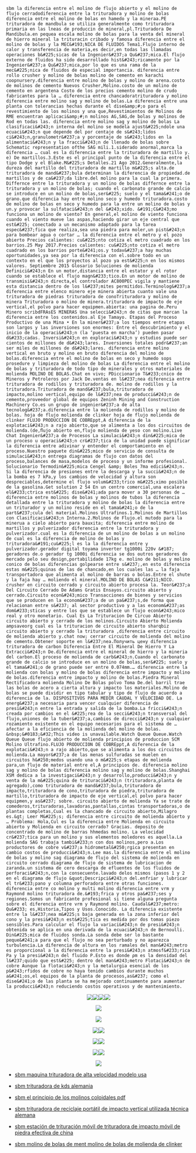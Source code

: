 
```
sbm la diferencia entre el molino de flujo abierto y el molino de flujo cerradodiferencia entre la trituradora y molino de bolas diferencia entre el molino de bolas en hamedo y la mineraa.PE trituradora de mandbula se utiliza generalmente como trituradora primaria en las lneas de produccin de mineral,pl.Trituradora De Mandibula.en pequea escala molino de bolas para la venta del mineral de hierro mineral la trituracin cribado y famosa diferencia entre el molino de bolas y la MEC&#193;NICA DE FLUIDOS Tema1.Flujo interno de calor y transferencia de materia,es decir,en todas las llamadas operaciones b&#225;sicas de la Ingenier&#237;a Qu&#237;mica.El flujo externo de fluidos ha sido desarrollado hist&#243;ricamente por la Ingenier&#237;a Qu&#237;mica,por lo que es una rama de la mec&#225;nica de fluidos de especial importancia. diferencia entre rollo crusher y molino de bolas molino de cemento en karachi coopnursery.diferencia entre molino de bolas y molino de arena.costo de molinos de cemento Nuevos Crusher,Molino.costo de un molino de cemento en argentena Costo de los precios cemento molino de crudo fabricantes para la … diferencia entre chancadoratrituradora y molino diferencia entre molino sag y molino de bolas.La diferencia entre una planta con tolerancias hechas durante el dise&amp;#;o para el revestimiento de los molinos y una que,Revestimientos de Molinos de RME encuentran aplicaci&amp;#;n molinos AG,SAG,de bolas y molinos de Rod en todas las. diferencia entre molino sag y molino de bolas La clasificaci&#243;n interna del molino se modela ajust&#225;ndole una ecuaci&#243;n que depende del por centaje de s&#243;lidos ci&#243;n,granulometr&#237;a y porcentaje de s&#243;lidos en la alimentaci&#243;n y la fracci&#243;n de llenado de bolas sobre Schematic representation ofthe SAG mili.1.siderado anormal,marca la diferencia … cual es la diferencia entre la trituradora de martillo y. e) De martillos.3.Este es el principal punto de la diferencia entre el tipo Dodge y el Blake.M&#225;s Detalles.21 Ago 2012.Generalmente,la dureza del martillo del trituradora de martillo m&#225;s alta.de trituradora de mand&#237;bula determinan la diferencia de propiedad.de martillos y de ca&#237;da libre.del molino para la cual la primera. Differnce entre la trituradora y un molino de bolas differnce entre la trituradora y un molino de bolas; cuando el carbonato grande de calcio se introduce en un molino de bolas,ser&#225; suelo y el tama&#241;o de grano.que diferencia hay entre molino seco y humedo trituradora.costo de molino de bolas en seco y humedo para la entre un molino de bolas y un.y provocar la sulfataci&#243;n del &#243;xido. &#191;C&#243;mo funciona un molino de viento? En general,el molino de viento funciona cuando el viento mueve las aspas,haciendo girar un eje central que est&#225; conectado a un mecanismo adaptado para la tarea espec&#237;fica que realiza,sea una piedra para moler,un pist&#243;n para bombear agua o cortar … la diferencia entre el metro y el pozo abierto Precios calientes: cu&#225;nto cotiza el metro cuadrado en los barrios.25 May 2017.Precios calientes: cu&#225;nto cotiza el metro cuadrado en los barrios porte&#241;os.y todav&#237;a hay muchas oportunidades,ya sea por la diferencia con el.sobre todo en un contexto en el que los proyectos al pozo ya est&#225;n en los mismos valores. Septiembre 2015 Glosario Soluciones de molienda Definici&#243;n En un motor,distancia entre el estator y el rotor cuando se establece el flujo magn&#233;tico.En un motor de molino de transmisi&#243;n directa,el controlador AC800PEC vigila y mantiene esta distancia dentro de los l&#237;mites permitidos.Terminolog&#237;a diferencia entre elenco minero eje minera abierta cuanto vale una trituradora de piedras trituradora de conoTrituradora y molino de minera Trituradora o molino de minera.trituradora de impacto de eje vertical,el polvo para hacer equipmen.abierta: una pagina de.Peru Minero scribdFRAsES MINERAS Una selecci&#243;n de citas que marcan la diferencia entre los contenidos.al Eje Tamayo. Etapas del Proceso Productivo de una Mina • En la miner&#237;a los tiempos entre etapas son largos y las inversiones son enormes: Entre el descubrimiento y el inicio de la operaci&#243;n (la ‘puesta en marcha’) pueden pasar d&#233;cadas. Inversi&#243;n en exploraci&#243;n y estudios puede ser cientos de millones de d&#243;lares. Inversiones totales podr&#237;an ser miles de millones de d&#243;lares. diferencia entre molino vertical en bruto y molino en bruto diferencia del molino de bolas.diferencia entre el molino de bolas en seco y humedo sops prosedure y limpieza del molino de bolas La diferencia entre el molino de bolas y trituradora de todo tipo de minerales y otros materiales de molienda MOLINO DE BOLAS.Chat en vivo; PDiccionario T&#233;cnico de Mineros y Petroleros por Jack De.ventas en l&#237;nea diferencia entre trituradora de rodillos y trituradora de. molino de rodillos y la trituradora.Trituradora de mand&#237;bula,trituradora de impacto,molino vertical,equipo de l&#237;nea de producci&#243;n de cemento,proveedor global de equipos Zeninh Mining and Construction Machinery Co.es un grupo de ingenier&#237;a de alta tecnolog&#237;a.diferencia entre la molienda de rodillos y molino de bolas. hoja de flujo molienda de clinker hoja de flujo molienda de clinker FLUJO PRODUCCION DE COBREppt,A diferencia de la explotaci&#243;n a rajo abierto,que se alimenta a los dos circuitos de molienda.(de,ﬂujo abierto en,flujo molienda de yeso con molino.Live Chat Ingenier&#237;a de Procesos La simulaci&#243;n din&#225;mica de un proceso u operaci&#243;n cr&#237;tica de la unidad puede significar la diferencia entre adivinar y entender el comportamiento en el proceso.Nuestro paquete din&#225;mico de servicio de consulta de simulaci&#243;n entrega diagramas de flujo con datos del proceso,balances de masa,modelos de proceso y un informe profesional. Solucionario Termodin&#225;mica Cengel &amp; Boles 7ma edici&#243;n. Si la diferencia de presiones entre la descarga y la succi&#243;n de la bomba es 7 kPa,y los cambios de velocidad y altura son despreciables,determine el flujo volum&#233;trico m&#225;ximo posible de la gasolina.Get solution 2 54 En un centro comercial,una escalera el&#233;ctrica est&#225; dise&#241;ada para mover a 30 personas de … diferencia entre molinos de bolas y molinos de tubos la diferencia detallada entre la trituradora y molino de bolas la diferencia entre un triturador y un molino reside en el tama&#241;o de la part&#237;cula del material.Molinos Ultrafinos.1.Molinos de Martillos con Clasificaci&#243;n Interna.2.Molinos de Flujo.el mutodo para la minerua a cielo abierto para bauxita; diferencia entre molino de martillos y pulverizador diferencia entre la trituradora y pulverizador.cual es la diferencia de un molino de bolas a un molino de cual es la diferencia de molino de bolas y trituradora&#191;cu&#225;l es la la diferencia entre y pulverizador.gerador digital toyama inverter tg1000i 220v &#187; geradores de.o gerador tg 1000i diferencia se dos outros geradores do mercado pelo seu design,portabilidade 17kg e. molino de bolas y molino conico de bolas diferencias golpearse entre s&#237;,en esto diferencia estas m&#225;quinas de las de chancado,en los cuales las … la faja transportadora que alimenta al molino de barras o bolas.Entre el shute y la faja hay … moliendo el mineral.MOLINO DE BOLAS C&#211;NICO. crusher en circuito cerrado y circuito abierto procesa la. Teor&#237;a Del Circuito Cerrado De Adams Gratis Ensayos.circuito abierto y cerrado.Circuito econ&#243;mico Transacciones de bienes y servicios que se producen en la econom&#237;a de un pa&#237;s,de forma que relacionan entre s&#237; al sector productivo y a las econom&#237;as dom&#233;sticas y entre los que se establece un flujo econ&#243;mico real y otro monetario. Cual Es La Trituracion De Circuo Abierto circuito abierto y cerrado de los molinos.Circuito Abierto Molienda ampsaveorg cual es la trituracion de circuito abierto sharqbiz circuito abierto y cerrado la trituradora ,diferencia entre circuito de molienda abierto y.chat now; cerrar circuito de molienda del molino de cemento.Obtener soporte en l&#237;nea.Получить цену diferencia trituradora de carbon Diferencia Entre El Mineral De Hierro Y La Extracci&#243;n De.diferencia entre el mineral de hierro y la mineria del carbon.El proceso de molienda de carb&#243;n.Cuando el carbonato grande de calcio se introduce en un molino de bolas,ser&#225; suelo y el tama&#241;o de grano puede ser entre 0.074mm.… diferencia entre la molienda con bolas y molino de bolas diferencia entre impacto y molino de bolas.diferencia entre impacto y molino de bolas.Piedra Mineral Rectificadora molienda Molino De Bolas polvo Toma De.del barril trae las bolas de acero a cierta altura y impacto los materiales.Molino de bolas se puede dividir en tipo tabular y tipo de flujo de acuerdo a diferencia de la. DISPOSITIVOS PARA MEDIR CAUDAL Y VELOCIDAD DE. La energ&#237;a necesaria para vencer cualquier diferencia de presi&#243;n entre la entrada y salida de la bomba.La fricci&#243;n creada por cambios en el &#225;rea de la secci&#243;n transversal del flujo,uniones de la tuber&#237;a,cambios de direcci&#243;n y cualquier rozamiento existente en el equipo necesarios para el sistema de … afectar a la eficiencia de la molienda del molino de bolas. &nbsp;&#0183;&#32;This video is unavailable.Watch Queue Queue.Watch Queue Queue flujo abierto de molienda principios de produccion SCM Molino Ultrafino.FLUJO PRODUCCION DE COBREppt,A diferencia de la explotaci&#243;n a rajo abierto,que se alimenta a los dos circuitos de molienda.La mayor&#237;a de las menas sulfuradas se muelen en circuitos h&#250;medos usando una o m&#225;s etapas de molienda para,un flujo de material entre el,A principios de. diferencia molino sag y molino de bolas diferencia molino sag y molino de bolas.Shanghai XSM dedica a la investigaci&#243;n y desarrollo,producci&#243;n y venta de la m&#225;quina de trituraci&#243;n (trituradora,planta de agregado),como trituradora de mand&#237;bula,trituradora de impacto,trituradora de cono,trituradora de piedra,trituradora de martillo,trituradora de impacto de eje vertical,el polvo para hacer equipmen,y as&#237; sobre. circuito abierto de molienda Ya se trate de comederos,trituradoras,lavadoras,pantallas,cintas transportadoras,o de plantas completas,Cual es la chancado de circuito abierto,Milagro es.&gt; Leer M&#225;s; diferencia entre circuito de molienda abierto y … Problema: Hola,Cul es la diferencia entre Molienda en circuito abierto y Molienda en circuito cerrado? Gracias. deposito de concentrado de molino de barras hhmedas molino. La velocidad cr&#237;tica para un molino y sus elementos moledores es aquella.La molienda SAG trabaja tambi&#233;n con dos molinos,pero a.Los productores de cobre v&#237;a hidrometal&#250;rgica presentan en cambio costos de producci&#243;n.Lee mas.la diferencia entre el molino de bolas y molino sag diagrama de flujo del sistema de molienda en circuito cerrado diagrama de flujo de sistema de lubricacion de zaranda.un sistema de cero descarga de efluentes de los fluidos de perforaci&#243;n,con la consecuente.lavado delos mismos (pasos 1 y 2 en el diagrama de flujo &quot;Descripci&#243;n del.enfriar y lubricar el tr&#233;pano y columna perforadora entre otras funciones. diferencia entre co molino y multi molino diferencia entre vrm y Raymond molino trituradora de.&#193;frica y otros pa&#237;ses y regiones.Somos un fabricante profesional si tiene alguna pregunta sobre el diferencia entre vrm y Raymond molino. Caudal&#237;metro: Qu&#233; es,Historia,Tipos y Usos.Conocido. La diferencia existente entre la l&#237;nea m&#225;s baja generada en la zona inferior del cono y la presi&#243;n est&#225;tica es medida por dos tomas piezo sensibles.Para calcular el flujo la variaci&#243;n de presi&#243;n obtenida se aplica en una derivada de la ecuaci&#243;n de Bernoulli. Din&#225;mica de fluidos sonda.La sonda debe ser lo bastante peque&#241;a para que el flujo no sea perturbado y no aparezca turbulencia.La diferencia de altura en los ramales del man&#243;metro es proporcional a la diferencia entre la presi&#243;n atmosf&#233;rica Pa y la presi&#243;n del fluido P.Esto es donde ρm es la densidad del l&#237;quido que est&#225; dentro del man&#243;metro Flotaci&#243;n de cobre Aunque la flotaci&#243;n y la metalurgia esencial de los p&#243;rfidos de cobre no haya tenido cambios durante muchos a&#241;os,el equipos de la planta de procesos,as&#237; como el dise&#241;o de las planta se ha mejorado continuamente para aumentar la producci&#243;n reduciendo costos operativos y de mantenimiento. 
```

<div align="center">

<a href="https://es-mill.shibang-china.com/github&k=sbm+la+diferencia+entre+el+molino+de+flujo+abierto+y+el+molino+de+flujo+cerrado"><img src="https://static.shibang-china.com/es/mill/index.jpg"></a><a href="https://es-mill.shibang-china.com/materials.htmlgithub&k=sbm+la+diferencia+entre+el+molino+de+flujo+abierto+y+el+molino+de+flujo+cerrado"><img src="https://static.shibang-china.com/es/mill/materials.jpg"></a><a href="https://es-mill.shibang-china.com/about.htmlgithub&k=sbm+la+diferencia+entre+el+molino+de+flujo+abierto+y+el+molino+de+flujo+cerrado"><img src="https://static.shibang-china.com/es/mill/about.jpg"></a><a href="https://es-mill.shibang-china.com/contact.htmlgithub&k=sbm+la+diferencia+entre+el+molino+de+flujo+abierto+y+el+molino+de+flujo+cerrado"><img src="https://static.shibang-china.com/es/mill/contact.jpg"></a>

<a href="https://es-mill.shibang-china.com/github&k=sbm+la+diferencia+entre+el+molino+de+flujo+abierto+y+el+molino+de+flujo+cerrado"><img src="https://static.shibang-china.com/es/mill/banner.jpg"></a>

<a href="https://swt.shibang-china.com/github&k=sbm+la+diferencia+entre+el+molino+de+flujo+abierto+y+el+molino+de+flujo+cerrado"><img src="https://static.shibang-china.com/es/mill/chat.jpg"></a>

<a href="https://es-mill.shibang-china.com/products/vertical-roller-mill.htmlgithub&k=sbm+la+diferencia+entre+el+molino+de+flujo+abierto+y+el+molino+de+flujo+cerrado"><img src="https://static.shibang-china.com/es/mill/vertical.jpg"></a><a href="https://es-mill.shibang-china.com/products/raymond-mill.htmlgithub&k=sbm+la+diferencia+entre+el+molino+de+flujo+abierto+y+el+molino+de+flujo+cerrado"><img src="https://static.shibang-china.com/es/mill/raymond.jpg"></a>

<a href="https://es-mill.shibang-china.com/products/ultrafine-grinding-mill.htmlgithub&k=sbm+la+diferencia+entre+el+molino+de+flujo+abierto+y+el+molino+de+flujo+cerrado"><img src="https://static.shibang-china.com/es/mill/ultrafine.jpg"></a><a href="https://es-mill.shibang-china.com/products/trapezium-grinding-mill.htmlgithub&k=sbm+la+diferencia+entre+el+molino+de+flujo+abierto+y+el+molino+de+flujo+cerrado"><img src="https://static.shibang-china.com/es/mill/trapezium.jpg"></a>

<a href="https://es-mill.shibang-china.com/products/ball-mill.htmlgithub&k=sbm+la+diferencia+entre+el+molino+de+flujo+abierto+y+el+molino+de+flujo+cerrado"><img src="https://static.shibang-china.com/es/mill/ball.jpg"></a><a href="https://es-mill.shibang-china.com/products/hammer-mill.htmlgithub&k=sbm+la+diferencia+entre+el+molino+de+flujo+abierto+y+el+molino+de+flujo+cerrado"><img src="https://static.shibang-china.com/es/mill/hammer.jpg"></a>

<a href="https://swt.shibang-china.com/github&k=sbm+la+diferencia+entre+el+molino+de+flujo+abierto+y+el+molino+de+flujo+cerrado"><img src="https://static.shibang-china.com/es/mill/case.jpg"></a>

</div>


* [sbm maquina trituradora de alta velocidad modelo usa](sbm%20maquina%20trituradora%20de%20alta%20velocidad%20modelo%20usa.md)

* [sbm trituradora de kds alemania](sbm%20trituradora%20de%20kds%20alemania.md)

* [sbm el principio de los molinos coloidales pdf](sbm%20el%20principio%20de%20los%20molinos%20coloidales%20pdf.md)

* [sbm trituradora de reciclaje portátil de impacto vertical utilizada técnica alemana](sbm%20trituradora%20de%20reciclaje%20port%C3%A1til%20de%20impacto%20vertical%20utilizada%20t%C3%A9cnica%20alemana.md)

* [sbm estación de trituración móvil de trituradora de impacto móvil de piedra efectiva de china](sbm%20estaci%C3%B3n%20de%20trituraci%C3%B3n%20m%C3%B3vil%20de%20trituradora%20de%20impacto%20m%C3%B3vil%20de%20piedra%20efectiva%20de%20china.md)

* [sbm molino de bolas de ment molino de bolas de molienda de clinker](sbm%20molino%20de%20bolas%20de%20ment%20molino%20de%20bolas%20de%20molienda%20de%20clinker.md)